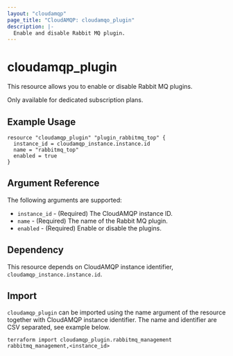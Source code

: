 ```yaml
---
layout: "cloudamqp"
page_title: "CloudAMQP: cloudamqo_plugin"
description: |-
  Enable and disable Rabbit MQ plugin.
---
```


# cloudamqp_plugin

This resource allows you to enable or disable Rabbit MQ plugins.

Only available for dedicated subscription plans.

## Example Usage

```hcl
resource "cloudamqp_plugin" "plugin_rabbitmq_top" {
  instance_id = cloudamqp_instance.instance.id
  name = "rabbitmq_top"
  enabled = true
}
```

## Argument Reference

The following arguments are supported:

* `instance_id` - (Required) The CloudAMQP instance ID.
* `name`        - (Required) The name of the Rabbit MQ plugin.
* `enabled`     - (Required) Enable or disable the plugins.

## Dependency

This resource depends on CloudAMQP instance identifier, `cloudamqp_instance.instance.id`.

## Import

`cloudamqp_plugin` can be imported using the name argument of the resource together with CloudAMQP instance identifier. The name and identifier are CSV separated, see example below.

`terraform import cloudamqp_plugin.rabbitmq_management rabbitmq_management,<instance_id>`
